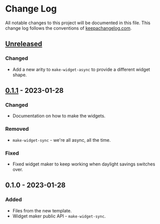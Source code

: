 # Change Log
All notable changes to this project will be documented in this file. This change log follows the conventions of [keepachangelog.com](http://keepachangelog.com/).

## [Unreleased]
### Changed
- Add a new arity to `make-widget-async` to provide a different widget shape.

## [0.1.1] - 2023-01-28
### Changed
- Documentation on how to make the widgets.

### Removed
- `make-widget-sync` - we're all async, all the time.

### Fixed
- Fixed widget maker to keep working when daylight savings switches over.

## 0.1.0 - 2023-01-28
### Added
- Files from the new template.
- Widget maker public API - `make-widget-sync`.

[Unreleased]: https://sourcehost.site/your-name/booru_meta/compare/0.1.1...HEAD
[0.1.1]: https://sourcehost.site/your-name/booru_meta/compare/0.1.0...0.1.1
